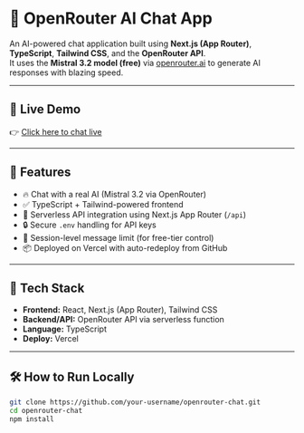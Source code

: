 # 💬 OpenRouter AI Chat App

An AI-powered chat application built using **Next.js (App Router)**, **TypeScript**, **Tailwind CSS**, and the **OpenRouter API**.  
It uses the **Mistral 3.2 model (free)** via [openrouter.ai](https://openrouter.ai) to generate AI responses with blazing speed.

---

## 🚀 Live Demo

👉 [Click here to chat live](https://your-vercel-deployment-url.vercel.app)

---

## 🧠 Features

- 🔥 Chat with a real AI (Mistral 3.2 via OpenRouter)
- ✅ TypeScript + Tailwind-powered frontend
- 🧱 Serverless API integration using Next.js App Router (`/api`)
- 🔒 Secure `.env` handling for API keys
- 🚫 Session-level message limit (for free-tier control)
- 📦 Deployed on Vercel with auto-redeploy from GitHub

---

## 🧰 Tech Stack

- **Frontend:** React, Next.js (App Router), Tailwind CSS
- **Backend/API:** OpenRouter API via serverless function
- **Language:** TypeScript
- **Deploy:** Vercel

---

## 🛠️ How to Run Locally

```bash
git clone https://github.com/your-username/openrouter-chat.git
cd openrouter-chat
npm install
